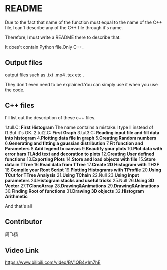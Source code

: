 # README

Due to the fact that name of the function must equal to the name of the C++ file,I can't describe any of the C++ file through it's name.

Therefore,I must write a README there to describe that.

It does't contain Python file.Only C++.

## Output files

output files such as .txt .mp4 .tex etc .

They don't even need to be explained.You can simply use it when you use the code.

## C++ files

I'll list out the description of these c++ files.

1.tull.C: **First Histogram** The name contains a mistake.I type ll instead of t1.But it's OK.
2.tut2.C: **First Graph**
3.tut3.C: **Reading input file and fill data into histogram**
4.**Plotting data file in graph**
5.**Creating Random numbers**
6.**Generating and fitting a gaussian distribution**
7.**Fit function and Parameters**
8.**Add legend to canvas**
9.**Beautify your plots**
10.**Plot data with error bars**
11.**Add text and decoration to plots**
12.**Creating User defined functions**
13.**Exporting Plots**
14.**Store and load objects with file**
15.**Store data in TTree**
16.**Read data from TTree**
17.**Create 2D Histogram with TH2F**
18.**Compile your Root Script**
19.**Plotting Histograms with TProfile**
20.**Using TCut for TTree Analysis**
21.**Using TChain**
22.Null
23.**Using input parameters**
24.**Histogram stacks and useful tricks**
25.Null
26.**Using 3D Vector**
27.**TCloneArray**
28.**Drawing&Animations**
29.**Drawing&Animations**
30.**Finding Root of functions**
31.**Drawing 3D objects**
32.**Histogram Arithmetic**

And that's all

## Contributor

周飞扬

## Video Link

https://www.bilibili.com/video/BV1QB4y1m7hE
